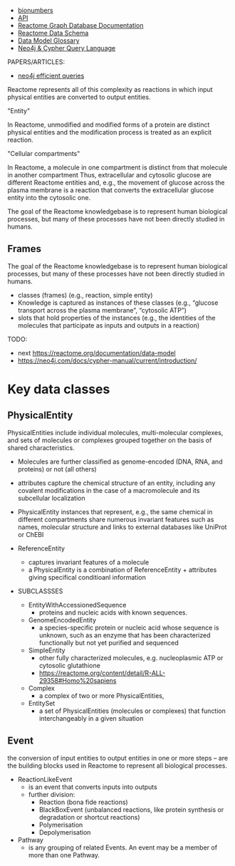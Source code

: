 - [bionumbers](https://bionumbers.hms.harvard.edu/search.aspx?trm=)
- [API](https://reactome.org/ContentService/#/)
- [Reactome Graph Database Documentation](https://reactome.org/dev/graph-database)
- [Reactome Data Schema](https://reactome.org/content/schema/DatabaseObject)
- [Data Model Glossary](https://download.reactome.org/documentation/DataModelGlossary_V90.pdf)
- [Neo4j & Cypher Query Language](https://neo4j.com/developer/cypher-query-language/)

PAPERS/ARTICLES:
- [neo4j efficient queries](https://pmc.ncbi.nlm.nih.gov/articles/PMC5805351/)

Reactome represents all of this complexity as reactions in which input physical entities are converted to output entities.

"Entity"

In Reactome, unmodified and modified forms of a protein are distinct physical entities and the modification process is treated as an explicit reaction.

"Cellular compartments"

In Reactome, a molecule in one compartment is distinct from that molecule in another compartment
Thus, extracellular and cytosolic glucose are different Reactome entities and, e.g., the movement of glucose across the plasma membrane is a reaction that converts the extracellular glucose entity into the cytosolic one.

The goal of the Reactome knowledgebase is to represent human biological processes, but many of these processes have not been directly studied in humans.

## Frames

The goal of the Reactome knowledgebase is to represent human biological processes, but many of these processes have not been directly studied in humans.

- classes (frames) (e.g., reaction, simple entity) 
- Knowledge is captured as instances of these classes (e.g., “glucose transport across the plasma membrane”, “cytosolic ATP”)
- slots that hold properties of the instances (e.g., the identities of the molecules that participate as inputs and outputs in a reaction)

TODO: 
- next https://reactome.org/documentation/data-model
- https://neo4j.com/docs/cypher-manual/current/introduction/

# Key data classes

## PhysicalEntity

PhysicalEntities include individual molecules, multi-molecular complexes, and sets of molecules or complexes grouped together on the basis of shared characteristics.

- Molecules are further classified as genome-encoded (DNA, RNA, and proteins) or not (all others)
- attributes capture the chemical structure of an entity, including any covalent modifications in the case of a macromolecule and its subcellular localization
- PhysicalEntity instances that represent, e.g., the same chemical in different compartments share numerous invariant features such as names, molecular structure and links to external databases like UniProt or ChEBI

- ReferenceEntity
    - captures invariant features of a molecule
    - a PhysicalEntity is a combination of ReferenceEntity + attributes giving specifical conditioanl information

- SUBCLASSSES
    - EntityWithAccessionedSequence
        - proteins and nucleic acids with known sequences.
    - GenomeEncodedEntity
        - a species-specific protein or nucleic acid whose sequence is unknown, such as an enzyme that has been characterized functionally but not yet purified and sequenced
    - SimpleEntity
        - other fully characterized molecules, e.g. nucleoplasmic ATP or cytosolic glutathione
        - https://reactome.org/content/detail/R-ALL-29358#Homo%20sapiens
    - Complex
        - a complex of two or more PhysicalEntities,
    - EntitySet
        - a set of PhysicalEntities (molecules or complexes) that function interchangeably in a given situation

## Event

the conversion of input entities to output entities in one or more steps – are the building blocks used in Reactome to represent all biological processes.

- ReactionLikeEvent
    - is an event that converts inputs into outputs
    - further division:
        - Reaction (bona fide reactions)
        - BlackBoxEvent (unbalanced reactions, like protein synthesis or degradation or shortcut reactions)
        - Polymerisation
        - Depolymerisation
- Pathway
    - is any grouping of related Events. An event may be a member of more than one Pathway.
